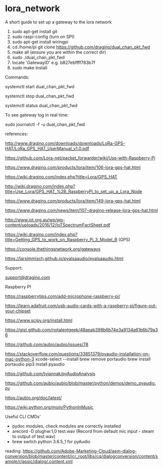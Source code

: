 # lora_network

A short guide to set up a gateway to the lora network 

1. sudo apt-get install git
2. sudo raspi-config (turn on SPI)
3. sudo apt-get install wiringpi
4. cd /home/pi git clone https://github.com/dragino/dual_chan_pkt_fwd
5. make all (ensure you are within the correct dir)
6. sudo ./dual_chan_pkt_fwd
7. locate 'GatewayID' e.g. b827ebffff783b7f
8. sudo make install

Commands:

systemctl start dual_chan_pkt_fwd

systemctl stop dual_chan_pkt_fwd

systemctl status dual_chan_pkt_fwd

To see gateway log in real time:

sudo journalctl -f -u dual_chan_pkt_fwd

references:

http://www.dragino.com/downloads/downloads/LoRa-GPS-HAT/LoRa_GPS_HAT_UserManual_v1.0.pdf

https://github.com/Lora-net/packet_forwarder/wiki/Use-with-Raspberry-Pi

https://www.dragino.com/products/lora/item/106-lora-gps-hat.html

https://wiki.dragino.com/index.php?title=Lora/GPS_HAT

http://wiki.dragino.com/index.php?title=Use_Lora/GPS_HAT_%2B_RaspberryPi_to_set_up_a_Lora_Node

https://www.dragino.com/products/lora/item/149-lora-gps-hat.html

https://www.dragino.com/news/item/107-dragino-release-lora-gps-hat.html

http://www.iot.org.au/wp/wp-content/uploads/2016/12/IoTSpectrumFactSheet.pdf

https://wiki.dragino.com/index.php?title=Getting_GPS_to_work_on_Raspberry_Pi_3_Model_B (GPS)

https://console.thethingsnetwork.org/gateways

https://larsimmisch.github.io/pyalsaaudio/pyalsaaudio.html

Support:

support@dragino.com

Raspberry PI

https://raspberrytips.com/add-microphone-raspberry-pi/

https://learn.adafruit.com/usb-audio-cards-with-a-raspberry-pi/figure-out-your-chipset

https://www.scipy.org/install.html

https://gist.github.com/notalentgeek/48aeab398b6b74e3a9134a61b6b79a36

https://github.com/aubio/aubio/issues/78

https://stackoverflow.com/questions/33851379/pyaudio-installation-on-mac-python-3
xcode-select --install
brew remove portaudio
brew install portaudio
pip3 install pyaudio

https://github.com/tyiannak/pyAudioAnalysis

https://github.com/aubio/aubio/blob/master/python/demos/demo_pyaudio.py

https://aubio.org/doc/latest/

https://wiki.python.org/moin/PythonInMusic

Useful CLI CMDs'

- pydoc modules, check modules are correctly installed
- arecord -D plughw:1,0 test.wav (Record from default mic input - steam to output of test.wav)
- brew switch python 3.6.5_1 for pyAudio

reading: https://github.com/Adobe-Marketing-Cloud/aem-dialog-conversion/blob/master/content/jcr_root/libs/cq/dialogconversion/content/sample/classic/dialog/.content.xml
